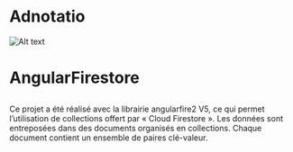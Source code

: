 # Adnotatio
![Alt text](https://firebasestorage.googleapis.com/v0/b/projetia-8a0f1.appspot.com/o/uploads%2Fadno.svg?alt=media&token=2992a291-6958-4155-9282-6d37084d3b76)
# AngularFirestore <h2> 
Ce projet a été réalisé avec la librairie angularfire2 V5, ce qui permet l’utilisation de collections offert par « Cloud Firestore ». Les données sont entreposées dans des documents organisés en collections. Chaque document contient un ensemble de paires clé-valeur.


